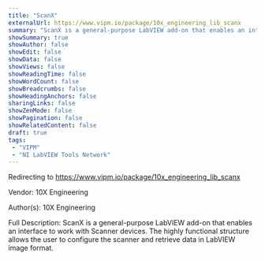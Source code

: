 ```yaml
---
title: "ScanX"
externalUrl: https://www.vipm.io/package/10x_engineering_lib_scanx
summary: "ScanX is a general-purpose LabVIEW add-on that enables an interface to work with Scanner devices."
showSummary: true
showAuthor: false
showEdit: false
showData: false
showViews: false
showReadingTime: false
showWordCount: false
showBreadcrumbs: false
showHeadingAnchors: false
sharingLinks: false
showZenMode: false
showPagination: false
showRelatedContent: false
draft: true
tags:
 - "VIPM"
 - "NI LabVIEW Tools Network"
---
```


Redirecting to https://www.vipm.io/package/10x_engineering_lib_scanx

Vendor: 10X Engineering

Author(s): 10X Engineering
 
Full Description:
ScanX is a general-purpose LabVIEW add-on that enables an interface to work with Scanner devices. 
The highly functional structure allows the user to configure the scanner and retrieve data in LabVIEW image format.